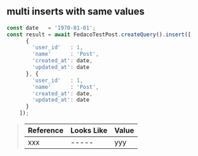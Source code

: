 ## multi inserts with same values

```typescript
const date   = '1970-01-01';
const result = await FedacoTestPost.createQuery().insert([
      {
        'user_id'   : 1,
        'name'      : 'Post',
        'created_at': date,
        'updated_at': date
      }, {
        'user_id'   : 1,
        'name'      : 'Post',
        'created_at': date,
        'updated_at': date
      }
    ]);
```

> | Reference | Looks Like | Value |
> | ------ | ----- | ----- |
> | xxx | ----- | yyy |
